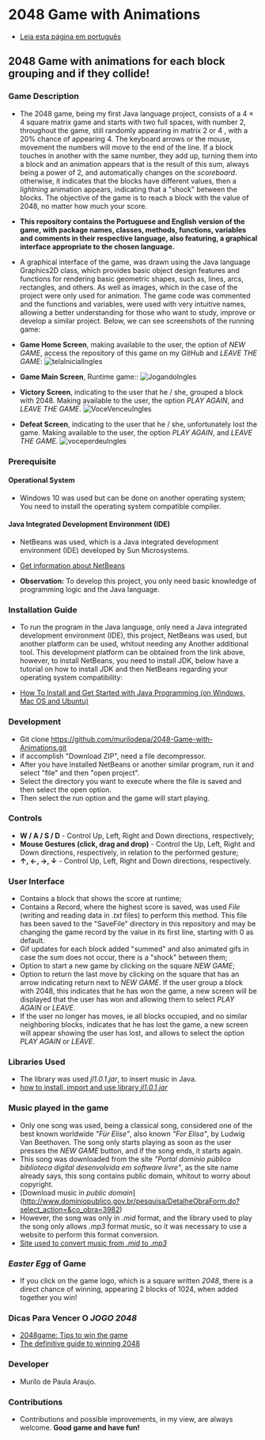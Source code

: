 # 2048 Game with Animations

 * <a> [Leia esta página em português](https://github.com/murilodepa/2048-Game-with-Animations/blob/master/README%20PORTUGU%C3%8AS.md)

## 2048 Game with animations for each block grouping and if they collide!

### Game Description
* The 2048 game, being my first Java language project, consists of a 4 × 4 square matrix game and starts with two full spaces, with number 2, throughout the game, still randomly appearing in matrix 2 or 4 , with a 20% chance of appearing 4. The keyboard arrows or the mouse, movement the numbers will move to the end of the line. If a block touches in another with the same number, they add up, turning them into a block and an animation appears that is the result of this sum, always being a power of 2, and automatically changes on the *scoreboard*. otherwise, it indicates that the blocks have different values, then a *lightning* animation appears, indicating that a "shock" between the blocks. The objective of the game is to reach a block with the value of 2048, no matter how much your score.
* **This repository contains the Portuguese and English version of the game, with package names, classes, methods, functions, variables and comments in their respective language, also featuring, a graphical interface appropriate to the chosen language.**
* A graphical interface of the game, was drawn using the Java language Graphics2D class, which provides basic object design features and functions for rendering basic geometric shapes, such as, lines, arcs, rectangles, and others. As well as images, which in the case of the project were only used for animation. The game code was commented and the functions and variables, were used with very intuitive names, allowing a better understanding for those who want to study, improve or develop a similar project. Below, we can see screenshots of the running game:

* **Game Home Screen**, making available to the user, the option of *NEW GAME*, access the repository of this game on my *GitHub* and *LEAVE THE GAME*:
![telaInicialIngles](https://user-images.githubusercontent.com/56207941/66858499-ca829d80-ef5f-11e9-8e9a-ef46b5716536.PNG)

* **Game Main Screen**, Runtime game::
![JogandoIngles](https://user-images.githubusercontent.com/56207941/66858715-3bc25080-ef60-11e9-8f18-e0acc1826cd9.PNG)

* **Victory Screen**, indicating to the user that he / she, grouped a block with 2048. Making available to the user, the option *PLAY AGAIN*, and *LEAVE THE GAME*.
![VoceVenceuIngles](https://user-images.githubusercontent.com/56207941/66859317-6bbe2380-ef61-11e9-8c86-cf8dac25bbe6.PNG)

* **Defeat Screen**, indicating to the user that he / she, unfortunately lost the game. Making available to the user, the option *PLAY AGAIN*, and *LEAVE THE GAME*.
![voceperdeuIngles](https://user-images.githubusercontent.com/56207941/66859568-f0a93d00-ef61-11e9-8a85-89cae6455e2d.PNG)

### Prerequisite

#### Operational System
* Windows 10 was used but can be done on another operating system; You need to install the operating system compatible compiler.

 #### Java Integrated Development Environment (IDE)
* NetBeans was used, which is a Java integrated development environment (IDE) developed by Sun Microsystems.
* <a> [Get information about NetBeans](https://netbeans.org/about/)

* **Observation:** To develop this project, you only need basic knowledge of programming logic and the Java language.

### Installation Guide
* To run the program in the Java language,  only need a Java integrated development environment (IDE), this project, NetBeans was used, but another platform can be used, whitout needing any Another additional tool. This development platform can be obtained from the link above, however, to install NetBeans, you need to install JDK, below have a tutorial on how to install JDK and then NetBeans regarding your operating system compatibility:

* <a> [How To Install and Get Started with Java Programming 
(on Windows, Mac OS and Ubuntu)](https://www3.ntu.edu.sg/home/ehchua/programming/howto/netbeans_howto.html)

### Development
* Git clone https://github.com/murilodepa/2048-Game-with-Animations.git
* if accomplish "Download ZIP", need a file decompressor.
* After you have installed NetBeans or another similar program, run it and select "file" and then "open project".
* Select the directory you want to execute where the file is saved and then select the open option.
* Then select the run option and the game will start playing.

### Controls
* **W / A / S / D** - Control Up, Left, Right and Down directions, respectively;
* **Mouse Gestures (click, drag and drop)** - Control the Up, Left, Right and Down directions, respectively, in relation to the performed gesture;
* **↑, ←, →, ↓** - Control Up, Left, Right and Down directions, respectively.

### User Interface
* Contains a block that shows the score at runtime;
* Contains a Record, where the highest score is saved, was used *File* (writing and reading data in *.txt* files) to perform this method. This file has been saved to the "SaveFile" directory in this repository and may be changing the game record by the value in its first line, starting with 0 as default.
* Gif updates for each block added "summed" and also animated gifs in case the sum does not occur, there is a "shock" between them;
* Option to start a new game by clicking on the square *NEW GAME*;
* Option to return the last move by clicking on the square that has an arrow indicating return next to *NEW GAME*.
If the user group a block with 2048, this indicates that he has won the game, a new screen will be displayed that the user has won and allowing them to select *PLAY AGAIN* or *LEAVE*.
* If the user no longer has moves, ie all blocks occupied, and no similar neighboring blocks, indicates that he has lost the game, a new screen will appear showing the user has lost, and allows to select the option *PLAY AGAIN* or *LEAVE*.

### Libraries Used
* The library was used *jl1.0.1.jar*, to insert music in Java.
* <a> [how to install, import and use library *jl1.0.1.jar*](https://www.youtube.com/watch?v=kC9_dK5hQPo)

### Music played in the game
* Only one song was used, being a classical song, considered one of the best known worldwide *"Für Elise"*, also known *"For Elisa"*, by Ludwig Van Beethoven. The song only starts playing as soon as the user presses the *NEW GAME* button, and if the song ends, it starts again.
* This song was downloaded from the site *"Portal domínio público biblioteca digital desenvolvida em software livre"*, as the site name already says, this song contains public domain, whitout to worry about copyright.
* <a> [Download music in *public domain*] (http://www.dominiopublico.gov.br/pesquisa/DetalheObraForm.do?select_action=&co_obra=3982)
* However, the song was only in *.mid* format, and the library used to play the song only allows *.mp3* format music, so it was necessary to use a website to perform this format conversion.
* <a> [Site used to convert music from *.mid* to *.mp3*](https://www.onlineconverter.com/convert/10358f965f5c5df82609d249e98e2fd143)

### *Easter Egg* of Game
* If you click on the game logo, which is a square written *2048*, there is a direct chance of winning, appearing 2 blocks of 1024, when added together you win!

### Dicas Para Vencer O *JOGO 2048*
* <a> [2048game: Tips to win the game](https://2048game.com/tips-and-tricks/)
* <a> [The definitive guide to winning 2048](https://www.dailydot.com/debug/how-to-win-2048/)
  
### Developer
* Murilo de Paula Araujo.
  
### Contributions
- Contributions and possible improvements, in my view, are always welcome. **Good game and have fun!**

